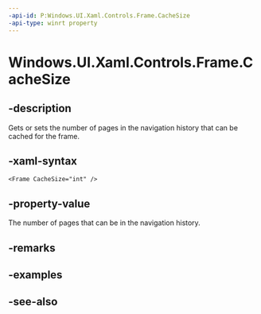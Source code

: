 ```yaml
---
-api-id: P:Windows.UI.Xaml.Controls.Frame.CacheSize
-api-type: winrt property
---
```


<!-- Property syntax
public int CacheSize { get;  set; }
-->

# Windows.UI.Xaml.Controls.Frame.CacheSize

## -description
Gets or sets the number of pages in the navigation history that can be cached for the frame.



## -xaml-syntax
```xaml
<Frame CacheSize="int" />
```


## -property-value
The number of pages that can be in the navigation history.

## -remarks

## -examples

## -see-also
